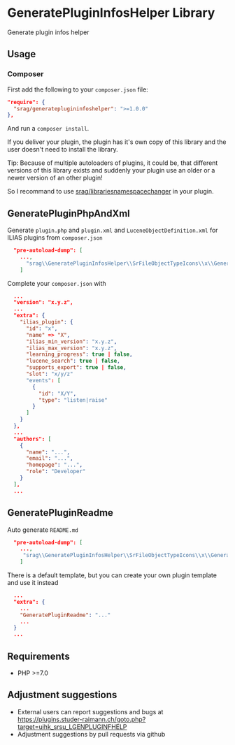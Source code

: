 # GeneratePluginInfosHelper Library

Generate plugin infos helper

## Usage

### Composer
First add the following to your `composer.json` file:
```json
"require": {
  "srag/generateplugininfoshelper": ">=1.0.0"
},
```
And run a `composer install`.

If you deliver your plugin, the plugin has it's own copy of this library and the user doesn't need to install the library.

Tip: Because of multiple autoloaders of plugins, it could be, that different versions of this library exists and suddenly your plugin use an older or a newer version of an other plugin!

So I recommand to use [srag/librariesnamespacechanger](https://packagist.org/packages/srag/librariesnamespacechanger) in your plugin.

## GeneratePluginPhpAndXml
Generate `plugin.php` and `plugin.xml` and `LuceneObjectDefinition.xml` for ILIAS plugins from `composer.json`
```json
  "pre-autoload-dump": [
    ...,
      "srag\\GeneratePluginInfosHelper\\SrFileObjectTypeIcons\\x\\GeneratePluginPhpAndXml::generatePluginPhpAndXml"
    ]
```

Complete your `composer.json` with
```json
  ...
  "version": "x.y.z",
  ...
  "extra": {
    "ilias_plugin": {
      "id": "x",
      "name" => "X",
      "ilias_min_version": "x.y.z",
      "ilias_max_version": "x.y.z",
      "learning_progress": true | false,
      "lucene_search": true | false,
      "supports_export": true | false,
      "slot": "x/y/z"
      "events": [
        {
          "id": "X/Y",
          "type": "listen|raise"
        }
      ]
    }
  },
  ...
  "authors": [
    {
      "name": "...",
      "email": "...",
      "homepage": "...",
      "role": "Developer"
    }
  ],
  ...
```

## GeneratePluginReadme
Auto generate `README.md`
```json
  "pre-autoload-dump": [
    ...,
     "srag\\GeneratePluginInfosHelper\\SrFileObjectTypeIcons\\x\\GeneratePluginReadme::generatePluginReadme"
    ]
```
There is a default template, but you can create your own plugin template and use it instead
```json
  ...
  "extra": {
    ...
    "GeneratePluginReadme": "..."
    ...
  }
  ...
```

## Requirements
* PHP >=7.0

## Adjustment suggestions
* External users can report suggestions and bugs at https://plugins.studer-raimann.ch/goto.php?target=uihk_srsu_LGENPLUGINFHELP
* Adjustment suggestions by pull requests via github

